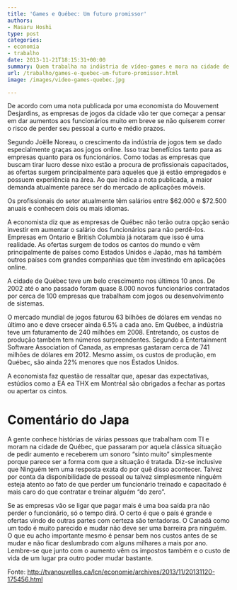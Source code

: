 ```yaml
---
title: 'Games e Québec: Um futuro promissor'
authors:
- Masaru Hoshi
type: post
categories:
- economia
- trabalho
date: 2013-11-21T18:15:31+00:00
summary: Quem trabalha na indústria de vídeo-games e mora na cidade de Québec, pode vir a ter motivos para comemorar dentro em breve, segundo uma nota publicada recentemente sobre o mercado.
url: /trabalho/games-e-quebec-um-futuro-promissor.html
image: /images/video-games-quebec.jpg

---
```

De acordo com uma nota publicada por uma economista do Mouvement Desjardins, as empresas de jogos da cidade vão ter que começar a pensar em dar aumentos aos funcionários muito em breve se não quiserem correr o risco de perder seu pessoal a curto e médio prazos.

Segundo Joëlle Noreau, o crescimento da indústria de jogos tem se dado especialmente graças aos jogos online. Isso traz benefícios tanto para as empresas quanto para os funcionários. Como todas as empresas que buscam tirar lucro desse nixo estão a procura de profissionais capacitados, as ofertas surgem principalmente para aqueles que já estão empregados e possuem experiência na área. Ao que indica a nota publicada, a maior demanda atualmente parece ser do mercado de aplicações móveis.

Os profissionais do setor atualmente têm salários entre $62.000 e $72.500 anuais e conhecem dois ou mais idiomas.

A economista diz que as empresas de Québec não terão outra opção senão investir em aumentar o salário dos funcionários para não perdê-los. Empresas em Ontario e British Columbia já notaram que isso é uma realidade. As ofertas surgem de todos os cantos do mundo e vêm principalmente de países como Estados Unidos e Japão, mas há também outros países com grandes companhias que têm investindo em aplicações online.

A cidade de Québec teve um belo crescimento nos últimos 10 anos. De 2002 até o ano passado foram quase 8.000 novos funcionários contratados por cerca de 100 empresas que trabalham com jogos ou desenvolvimento de sistemas.

O mercado mundial de jogos faturou 63 bilhões de dólares em vendas no último ano e deve crsecer ainda 6.5% a cada ano. Em Québec, a indústria teve um faturamento de 240 milhões em 2008. Entretando, os custos de produção também tem números surpreendentes. Segundo a Entertainment Software Association of Canada, as empresas gastaram cerca de 741 milhões de dólares em 2012. Mesmo assim, os custos de produção, em Québec, são ainda 22% menores que nos Estados Unidos.

A economista faz questão de ressaltar que, apesar das expectativas, estúdios como a EA ea THX em Montréal são obrigados a fechar as portas ou apertar os cintos.

# Comentário do Japa

A gente conhece histórias de várias pessoas que trabalham com TI e moram na cidade de Québec, que passaram por aquela clássica situação de pedir aumento e receberem um sonoro &#8220;sinto muito&#8221; simplesmente porque parece ser a forma com que a situação é tratada. Diz-se inclusive que Ninguém tem uma resposta exata do por quê disso acontecer. Talvez por conta da disponibilidade de pessoal ou talvez simplesmente ninguém esteja atento ao fato de que perder um funcionário treinado e capacitado é mais caro do que contratar e treinar alguém &#8220;do zero&#8221;.

Se as empresas vão se ligar que pagar mais é uma boa saída pra não perder o funcionário, só o tempo dirá. O certo é que o país é grande e ofertas vindo de outras partes com certeza são tentadoras. O Canadá como um todo é muito parecido e mudar não deve ser uma barreira pra ninguém. O que eu acho importante mesmo é pensar bem nos custos antes de se mudar e não ficar deslumbrado com alguns milhares a mais por ano. Lembre-se que junto com o aumento vêm os impostos também e o custo de vida de um lugar pra outro poder mudar bastante.

Fonte: <a href="http://tvanouvelles.ca/lcn/economie/archives/2013/11/20131120-175456.html" target="_blank">http://tvanouvelles.ca/lcn/economie/archives/2013/11/20131120-175456.html</a>